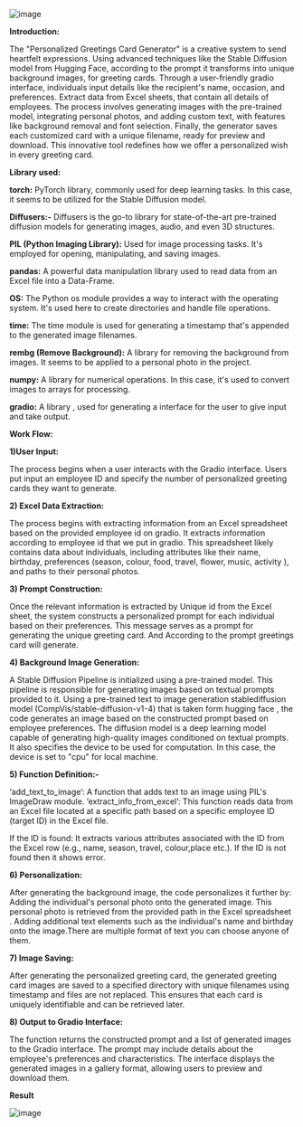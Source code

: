 ![image](https://github.com/bittu5555/Personalized-Greetings-card-generator/assets/106305917/df9fc3c8-d54c-4db3-b78b-80963de5d36f)

**Introduction:**

The "Personalized Greetings Card Generator" is a creative system to send heartfelt expressions. Using advanced techniques like the Stable Diffusion model from Hugging Face, according to the prompt it transforms into unique background images, for greeting cards. Through a user-friendly gradio interface, individuals input details like the recipient's name, occasion, and preferences. Extract data from Excel sheets, that contain all details of employees. The process involves generating images with the pre-trained model, integrating personal photos, and adding custom text, with features like background removal and font selection. Finally, the generator saves each customized card with a unique filename, ready for preview and download. This innovative tool redefines how we offer a personalized wish in every greeting card.


**Library used:**

**torch:** PyTorch library, commonly used for deep learning tasks. In this case, it seems to be utilized for the Stable Diffusion model.

**Diffusers:-** Diffusers is the go-to library for state-of-the-art pre-trained diffusion models for generating images, audio, and even 3D structures.

**PIL (Python Imaging Library):** Used for image processing tasks. It's employed for opening, manipulating, and saving images.

**pandas:** A powerful data manipulation library used to read data from an Excel file into a Data-Frame.

**OS:** The Python os module provides a way to interact with the operating system. It's used here to create directories and handle file operations.

**time:** The time module is used for generating a timestamp that's appended to the generated image filenames.

**rembg (Remove Background):** A library for removing the background from images. It seems to be applied to a personal photo in the project.

**numpy:** A library for numerical operations. In this case, it's used to convert images to arrays for processing.

**gradio:** A library , used for generating a interface for the user to give input and take output.

**Work Flow:**

**1)User Input:**

The process begins when a user interacts with the Gradio interface. Users put input an employee ID and specify the number of personalized greeting cards they want to generate.

**2) Excel Data Extraction:**

The process begins with extracting information from an Excel spreadsheet based on the provided employee id on gradio. It extracts information according to employee id that we put in gradio. This spreadsheet likely contains data about individuals, including attributes like their name, birthday, preferences (season, colour, food, travel, flower, music, activity ), and paths to their personal photos.

**3) Prompt Construction:**

Once the relevant information is extracted by Unique id from the Excel sheet, the system constructs a personalized prompt for each individual based on their preferences. This message serves as a prompt for generating the unique greeting card. And According to the prompt greetings card will generate.

**4) Background Image Generation:**

A Stable Diffusion Pipeline is initialized using a pre-trained model. This pipeline is responsible for generating images based on textual prompts provided to it. Using a pre-trained text to image generation stablediffusion model (CompVis/stable-diffusion-v1-4)  that is taken form hugging face , the code generates an image based on the constructed prompt based on employee preferences. The diffusion model is a deep learning model capable of generating high-quality images conditioned on textual prompts. It also specifies the device to be used for computation. In this case, the device is set to "cpu" for local machine.

**5) Function Definition:-**

‘add_text_to_image’: A function that adds text to an image using PIL's ImageDraw module.
‘extract_info_from_excel’: This function reads data from an Excel file located at a specific path based on a specific employee ID (target ID) in the Excel file.

If the ID is found: It extracts various attributes associated with the ID from the Excel row (e.g., name, season, travel, colour,place etc.).
If the ID is not found then it shows error.

**6) Personalization:**

After generating the background image, the code personalizes it further by: Adding the individual's personal photo onto the generated image. This personal photo is retrieved from the provided path in the Excel spreadsheet . Adding additional text elements such as the individual's name and birthday onto the image.There are multiple format of text you can choose anyone of them.

**7) Image Saving:**

After generating the personalized greeting card, the generated greeting card images are saved to a specified directory with unique filenames using timestamp and files are not replaced. This ensures that each card is uniquely identifiable and can be retrieved later.

**8) Output to Gradio Interface:**

The function returns the constructed prompt and a list of generated images to the Gradio interface. The prompt may include details about the employee's preferences and characteristics. The interface displays the generated images in a gallery format, allowing users to preview and download them.

**Result**

![image](https://github.com/bittu5555/Personalized-Greetings-card-generator/assets/106305917/d6adfd6f-cc61-4a8f-971d-af91543c4cdb)
